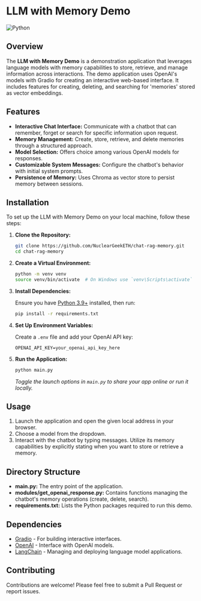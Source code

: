 # LLM with Memory Demo

![Python](https://img.shields.io/badge/python-3.9%2B-yellow.svg)

## Overview

The **LLM with Memory Demo** is a demonstration application that leverages language models with memory capabilities to store, retrieve, and manage information across interactions. The demo application uses OpenAI's models with Gradio for creating an interactive web-based interface. It includes features for creating, deleting, and searching for 'memories' stored as vector embeddings.

## Features

- **Interactive Chat Interface:** Communicate with a chatbot that can remember, forget or search for specific information upon request.
- **Memory Management:** Create, store, retrieve, and delete memories through a structured approach.
- **Model Selection:** Offers choice among various OpenAI models for responses.
- **Customizable System Messages:** Configure the chatbot's behavior with initial system prompts.
- **Persistence of Memory:** Uses Chroma as vector store to persist memory between sessions.

## Installation

To set up the LLM with Memory Demo on your local machine, follow these steps:

1. **Clone the Repository:**

   ```bash
   git clone https://github.com/NuclearGeekETH/chat-rag-memory.git
   cd chat-rag-memory
   ```

2. **Create a Virtual Environment:**

   ```bash
   python -m venv venv
   source venv/bin/activate  # On Windows use `venv\Scripts\activate`
   ```

3. **Install Dependencies:**

   Ensure you have [Python 3.9+](https://www.python.org/downloads/) installed, then run:

   ```bash
   pip install -r requirements.txt
   ```

4. **Set Up Environment Variables:**

   Create a `.env` file and add your OpenAI API key:

   ```plaintext
   OPENAI_API_KEY=your_openai_api_key_here
   ```

5. **Run the Application:**

   ```bash
   python main.py
   ```

   *Toggle the launch options in `main.py` to share your app online or run it locally.*

## Usage

1. Launch the application and open the given local address in your browser.
2. Choose a model from the dropdown.
3. Interact with the chatbot by typing messages. Utilize its memory capabilities by explicitly stating when you want to store or retrieve a memory.

## Directory Structure

- **main.py:** The entry point of the application.
- **modules/get_openai_response.py:** Contains functions managing the chatbot's memory operations (create, delete, search).
- **requirements.txt:** Lists the Python packages required to run this demo.

## Dependencies

- [Gradio](https://www.gradio.app/) - For building interactive interfaces.
- [OpenAI](https://beta.openai.com/docs/) - Interface with OpenAI models.
- [LangChain](https://langchain.com/) - Managing and deploying language model applications.

## Contributing

Contributions are welcome! Please feel free to submit a Pull Request or report issues.

